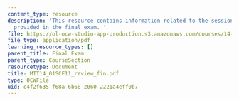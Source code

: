 ```yaml
---
content_type: resource
description: 'This resource contains information related to the sessions and lectures
  provided in the final exam. '
file: https://ol-ocw-studio-app-production.s3.amazonaws.com/courses/14-01sc-principles-of-microeconomics-fall-2011/c4f2f635f68a6b6820602221a4eff0b7_MIT14_01SCF11_review_fin.pdf
file_type: application/pdf
learning_resource_types: []
parent_title: Final Exam
parent_type: CourseSection
resourcetype: Document
title: MIT14_01SCF11_review_fin.pdf
type: OCWFile
uid: c4f2f635-f68a-6b68-2060-2221a4eff0b7
---
```

